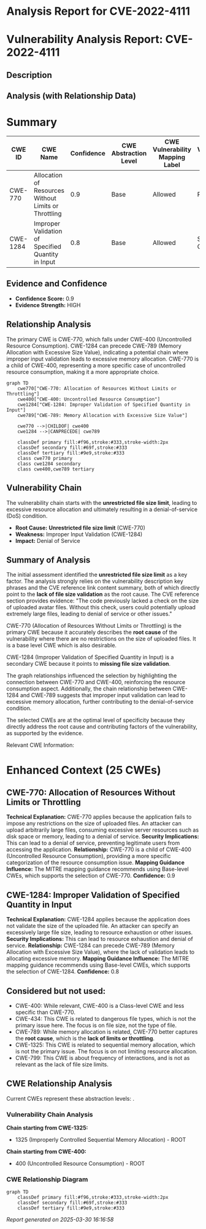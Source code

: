 # Analysis Report for CVE-2022-4111

# Vulnerability Analysis Report: CVE-2022-4111

## Description



## Analysis (with Relationship Data)

# Summary
| CWE ID | CWE Name | Confidence | CWE Abstraction Level | CWE Vulnerability Mapping Label | CWE-Vulnerability Mapping Notes |
|---|---|---|---|---|---|
| CWE-770 | Allocation of Resources Without Limits or Throttling | 0.9 | Base | Allowed | Primary CWE |
| CWE-1284 | Improper Validation of Specified Quantity in Input | 0.8 | Base | Allowed | Secondary CWE |

## Evidence and Confidence

*   **Confidence Score:** 0.9
*   **Evidence Strength:** HIGH

## Relationship Analysis
The primary CWE is CWE-770, which falls under CWE-400 (Uncontrolled Resource Consumption). CWE-1284 can precede CWE-789 (Memory Allocation with Excessive Size Value), indicating a potential chain where improper input validation leads to excessive memory allocation. CWE-770 is a child of CWE-400, representing a more specific case of uncontrolled resource consumption, making it a more appropriate choice.

```mermaid
graph TD
    cwe770["CWE-770: Allocation of Resources Without Limits or Throttling"]
    cwe400["CWE-400: Uncontrolled Resource Consumption"]
    cwe1284["CWE-1284: Improper Validation of Specified Quantity in Input"]
    cwe789["CWE-789: Memory Allocation with Excessive Size Value"]
    
    cwe770 -->|CHILDOF| cwe400
    cwe1284 -->|CANPRECEDE| cwe789
    
    classDef primary fill:#f96,stroke:#333,stroke-width:2px
    classDef secondary fill:#69f,stroke:#333
    classDef tertiary fill:#9e9,stroke:#333
    class cwe770 primary
    class cwe1284 secondary
    class cwe400,cwe789 tertiary
```

## Vulnerability Chain
The vulnerability chain starts with the **unrestricted file size limit**, leading to excessive resource allocation and ultimately resulting in a denial-of-service (DoS) condition.
  - **Root Cause:** **Unrestricted file size limit** (CWE-770)
  - **Weakness:** Improper Input Validation (CWE-1284)
  - **Impact:** Denial of Service

## Summary of Analysis
The initial assessment identified the **unrestricted file size limit** as a key factor. The analysis strongly relies on the vulnerability description key phrases and the CVE reference link content summary, both of which directly point to the **lack of file size validation** as the root cause. The CVE reference section provides evidence: "The code previously lacked a check on the size of uploaded avatar files. Without this check, users could potentially upload extremely large files, leading to denial of service or other issues."

CWE-770 (Allocation of Resources Without Limits or Throttling) is the primary CWE because it accurately describes the **root cause** of the vulnerability where there are no restrictions on the size of uploaded files. It is a base level CWE which is also desirable.

CWE-1284 (Improper Validation of Specified Quantity in Input) is a secondary CWE because it points to **missing file size validation**.

The graph relationships influenced the selection by highlighting the connection between CWE-770 and CWE-400, reinforcing the resource consumption aspect. Additionally, the chain relationship between CWE-1284 and CWE-789 suggests that improper input validation can lead to excessive memory allocation, further contributing to the denial-of-service condition.

The selected CWEs are at the optimal level of specificity because they directly address the root cause and contributing factors of the vulnerability, as supported by the evidence.

Relevant CWE Information:

# Enhanced Context (25 CWEs)

## CWE-770: Allocation of Resources Without Limits or Throttling
**Technical Explanation:** CWE-770 applies because the application fails to impose any restrictions on the size of uploaded files. An attacker can upload arbitrarily large files, consuming excessive server resources such as disk space or memory, leading to a denial of service.
**Security Implications:** This can lead to a denial of service, preventing legitimate users from accessing the application.
**Relationship:** CWE-770 is a child of CWE-400 (Uncontrolled Resource Consumption), providing a more specific categorization of the resource consumption issue.
**Mapping Guidance Influence:** The MITRE mapping guidance recommends using Base-level CWEs, which supports the selection of CWE-770.
**Confidence:** 0.9

## CWE-1284: Improper Validation of Specified Quantity in Input
**Technical Explanation:** CWE-1284 applies because the application does not validate the size of the uploaded file. An attacker can specify an excessively large file size, leading to resource exhaustion or other issues.
**Security Implications:** This can lead to resource exhaustion and denial of service.
**Relationship:** CWE-1284 can precede CWE-789 (Memory Allocation with Excessive Size Value), where the lack of validation leads to allocating excessive memory.
**Mapping Guidance Influence:** The MITRE mapping guidance recommends using Base-level CWEs, which supports the selection of CWE-1284.
**Confidence:** 0.8

## Considered but not used:
- CWE-400: While relevant, CWE-400 is a Class-level CWE and less specific than CWE-770.
- CWE-434: This CWE is related to dangerous file types, which is not the primary issue here. The focus is on file size, not the type of file.
- CWE-789: While memory allocation is related, CWE-770 better captures the **root cause**, which is the **lack of limits or throttling**.
- CWE-1325: This CWE is related to sequential memory allocation, which is not the primary issue. The focus is on not limiting resource allocation.
- CWE-799: This CWE is about frequency of interactions, and is not as relevant as the lack of file size limits.


## CWE Relationship Analysis

Current CWEs represent these abstraction levels: .


### Vulnerability Chain Analysis

**Chain starting from CWE-1325:**
- 1325 (Improperly Controlled Sequential Memory Allocation) - ROOT


**Chain starting from CWE-400:**
- 400 (Uncontrolled Resource Consumption) - ROOT



### CWE Relationship Diagram

```mermaid
graph TD
    classDef primary fill:#f96,stroke:#333,stroke-width:2px
    classDef secondary fill:#69f,stroke:#333
    classDef tertiary fill:#9e9,stroke:#333
```



*Report generated on 2025-03-30 16:16:58*
